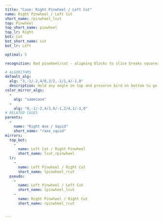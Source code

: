```yaml
---
title: "Case: Right Pinwheel / Left Cut"
name: Right Pinwheel / Left Cut
short_name: rpinwheel_lcut
top: Pinwheel
top_short_name: pinwheel
top_lr: Right
bot: Cut
bot_short_name: cut
bot_lr: Left

optimal: 5

recognition: Bad pinwheel/cut - aligning blocks to slice breaks squareshape.

# ALGORITHMS
default_alg:
  alg: "3,-1/-2,4/0,3/2,-1/1,4/-1,0"
  description: Hold any angle on top and preserve bird on bottom to go to axe/squid.
color_mirror_algs:
  -
    alg: "samecase"
  -
    alg: "0,-1/-2,4/3,0/-1,2/4,1/-1,0"
# RELATED CASES
parents:
  -
    name: "Right Axe / Squid"
    short_name: "raxe_squid"
mirrors:
  top_bot:
    -
      name: Left Cut / Right Pinwheel
      short_name: lcut_rpinwheel
  lr:
    -
      name: Left Pinwheel / Right Cut
      short_name: lpinwheel_rcut
  pseudo:
    -
      name: Left Pinwheel / Left Cut
      short_name: lpinwheel_lcut
    -
      name: Right Pinwheel / Right Cut
      short_name: rpinwheel_rcut


---
```


